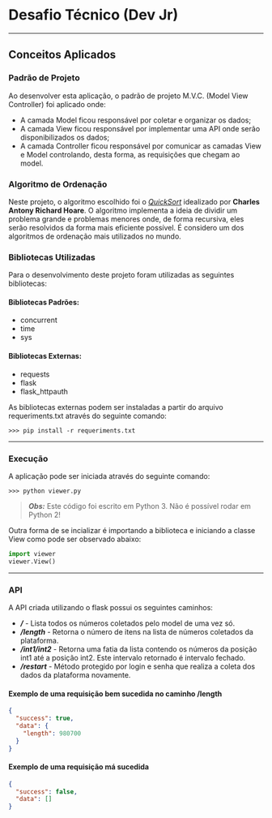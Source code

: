 # Desafio Técnico (Dev Jr)

---
## Conceitos Aplicados

### Padrão de Projeto

Ao desenvolver esta aplicação, o padrão de projeto M.V.C. (Model View Controller) foi aplicado onde:
* A camada Model ficou responsável por coletar e organizar os dados;
* A camada View ficou responsável por implementar uma API onde serão disponibilizados os dados;
* A camada Controller ficou responsável por comunicar as camadas View e Model controlando, desta forma, as requisições que chegam ao model.

### Algoritmo de Ordenação

Neste projeto, o algoritmo escolhido foi o *[QuickSort](http://www.dsc.ufcg.edu.br/~pet/jornal/abril2013/materias/historia_da_computacao.html)* idealizado por **Charles Antony Richard Hoare**. O algoritmo implementa a ideia de dividir um problema grande e problemas menores onde, de forma recursiva, eles serão resolvidos da forma mais eficiente possível. É considero um dos algoritmos de ordenação mais utilizados no mundo.

### Bibliotecas Utilizadas

Para o desenvolvimento deste projeto foram utilizadas as seguintes bibliotecas:
#### Bibliotecas Padrões:
* concurrent
* time
* sys
#### Bibliotecas Externas:
* requests
* flask
* flask_httpauth

As bibliotecas externas podem ser instaladas a partir do arquivo requeriments.txt através do seguinte comando:
```console
>>> pip install -r requeriments.txt
```
---

### Execução

A aplicação pode ser iniciada através do seguinte comando:
```console
>>> python viewer.py
```
> **_Obs:_** Este código foi escrito em Python 3. Não é possível rodar em Python 2!

Outra forma de se incializar é importando a biblioteca e iniciando a classe View como pode ser observado abaixo:
~~~python
import viewer
viewer.View()
~~~

---

### API

A API criada utilizando o flask possui os seguintes caminhos:
* **_/_** - Lista todos os números coletados pelo model de uma vez só.
* **_/length_** - Retorna o número de itens na lista de números coletados da plataforma.
* **_/int1/int2_** - Retorna uma fatia da lista contendo os números da posição int1 até a posição int2. Este intervalo retornado é intervalo fechado.
* **_/restart_** - Método protegido por login e senha que realiza a coleta dos dados da plataforma novamente.

#### Exemplo de uma requisição bem sucedida no caminho /length
~~~json
{
  "success": true,
  "data": {
    "length": 980700
  }
}
~~~

#### Exemplo de uma requisição má sucedida
~~~json
{
  "success": false,
  "data": []
}
~~~